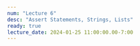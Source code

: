```yaml
---
num: "Lecture 6"
desc: "Assert Statements, Strings, Lists"
ready: true
lecture_date: 2024-01-25 11:00:00.00-7:00
---
```

